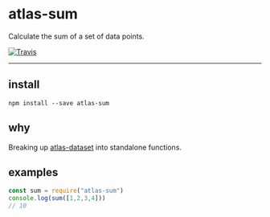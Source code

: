 # atlas-sum

Calculate the sum of a set of data points.

[![Travis](https://img.shields.io/travis/atlassubbed/atlas-sum.svg)](https://travis-ci.org/atlassubbed/atlas-sum)

---

## install

```
npm install --save atlas-sum
```

## why

Breaking up [atlas-dataset](https://github.com/atlassubbed/atlas-dataset#readme) into standalone functions.

## examples

```javascript
const sum = require("atlas-sum")
console.log(sum([1,2,3,4]))
// 10
```
